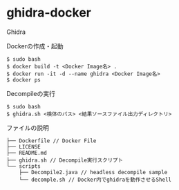 # ghidra-docker
Ghidra

Dockerの作成・起動

```
$ sudo bash
$ docker build -t <Docker Image名> .
$ docker run -it -d --name ghidra <Docker Image名>
$ docker ps
```

Decompileの実行

```
$ sudo bash
$ ghidra.sh <検体のパス> <結果ソースファイル出力ディレクトリ>
```

ファイルの説明

```ja
├── Dockerfile // Docker File
├── LICENSE
├── README.md
├── ghidra.sh // Decompile実行スクリプト
└── scripts
    ├── Decompile2.java // headless decompile sample
    └── decomple.sh // Docker内でghidraを動作させるShell
```

